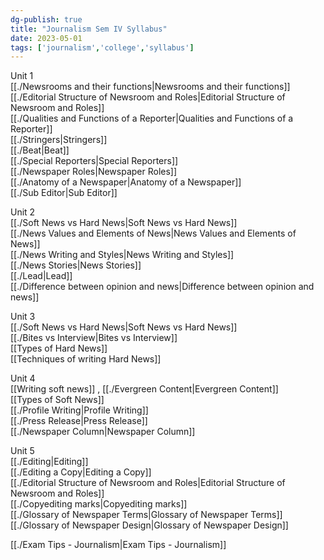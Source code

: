 ```yaml
---  
dg-publish: true  
title: "Journalism Sem IV Syllabus"  
date: 2023-05-01  
tags: ['journalism','college','syllabus']  
---  
```

  
Unit 1   
[[./Newsrooms and their functions|Newsrooms and their functions]]  
[[./Editorial Structure of Newsroom and Roles|Editorial Structure of Newsroom and Roles]]  
[[./Qualities and Functions of a Reporter|Qualities and Functions of a Reporter]]  
[[./Stringers|Stringers]]  
[[./Beat|Beat]]  
[[./Special Reporters|Special Reporters]]  
[[./Newspaper Roles|Newspaper Roles]]  
[[./Anatomy of a Newspaper|Anatomy of a Newspaper]]  
[[./Sub Editor|Sub Editor]]  
  
  
Unit 2   
[[./Soft News vs Hard News|Soft News vs Hard News]]  
[[./News Values and Elements of News|News Values and Elements of News]]  
[[./News Writing and Styles|News Writing and Styles]]  
[[./News Stories|News Stories]]  
[[./Lead|Lead]]  
[[./Difference between opinion and news|Difference between opinion and news]]  
  
Unit 3  
[[./Soft News vs Hard News|Soft News vs Hard News]]  
[[./Bites vs Interview|Bites vs Interview]]  
[[Types of Hard News]]  
[[Techniques of writing Hard News]]  
  
Unit 4  
[[Writing soft news]] , [[./Evergreen Content|Evergreen Content]]  
[[Types of Soft News]]   
[[./Profile Writing|Profile Writing]]  
[[./Press Release|Press Release]]  
[[./Newspaper Column|Newspaper Column]]  
  
Unit 5   
[[./Editing|Editing]]  
[[./Editing a Copy|Editing a Copy]]  
[[./Editorial Structure of Newsroom and Roles|Editorial Structure of Newsroom and Roles]]  
[[./Copyediting marks|Copyediting marks]]  
[[./Glossary of Newspaper Terms|Glossary of Newspaper Terms]]  
[[./Glossary of Newspaper Design|Glossary of Newspaper Design]]  
  
[[./Exam Tips - Journalism|Exam Tips - Journalism]]